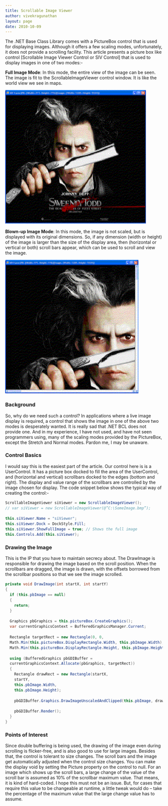 ```yaml
---
title: Scrollable Image Viewer
author: vivekragunathan
layout: page
date: 2010-10-09
---
```


The .NET Base Class Library comes with a PictureBox control that is used for displaying images. Although it offers a few scaling modes, unfortunately, it does not provide a scrolling facility. This article presents a picture box like control [Scrollable Image Viewer Control or SIV Control] that is used to display images in one of two modes:-

**Full Image Mode**: In this mode, the entire view of the image can be seen. The image is fit to the ScrollableImageViewer control window. It is like the world view we see in maps.

![Full Image Mode](siv-jdepp01.gif)

**Blown-up Image Mode**: In this mode, the image is not scaled, but is displayed with its original dimensions. So, if any dimension (width or height) of the image is larger than the size of the display area, then (horizontal or vertical or both) scroll bars appear, which can be used to scroll and view the image.

![Blown-up Image Mode](siv-jdepp02.gif)

### Background

So, why do we need such a control? In applications where a live image display is required, a control that shows the image in one of the above two modes is desperately wanted. It is really sad that .NET BCL does not provide one. And in my experience, I have not used, and have not seen programmers using, many of the scaling modes provided by the PictureBox, except the Stretch and Normal modes. Pardon me, I may be unaware.

### Control Basics

I would say this is the easiest part of the article. Our control here is is a UserControl. It has a picture box docked to fill the area of the UserControl, and (horizontal and vertical) scrollbars docked to the edges (bottom and right). The display and value range of the scrollbars are controlled by the image chosen for display. The code snippet below shows the typical way of creating the control:-

```csharp
ScrollableImageViewer siViewer = new ScrollableImageViewer();
// var siViewer = new ScrollableImageViewer(@”C:\SomeImage.bmp”);
 
this.siViewer.Name = "siViewer";
this.siViewer.Dock = DockStyle.Fill;
this.siViewer.ShowFullImage = true; // Shows the full image
this.Controls.Add(this.siViewer);
```

### Drawing the Image

This is the IP that you have to maintain secrecy about. The DrawImage is responsible for drawing the image based on the scroll position. When the scrollbars are dragged, the image is drawn, with the offsets borrowed from the scrollbar positions so that we see the image scrolled.

```csharp
private void DrawImage(int startX, int startY)
{
  if (this.pbImage == null)
  {
  	return;
  }
 
  Graphics pbGraphics = this.pictureBox.CreateGraphics();
  var currentGraphicsContext = BufferedGraphicsManager.Current;
 
  Rectangle targetRect = new Rectangle(0, 0,
  Math.Min(this.pictureBox.DisplayRectangle.Width, this.pbImage.Width),
  Math.Min(this.pictureBox.DisplayRectangle.Height, this.pbImage.Height));
 
  using (BufferedGraphics pbGDIBuffer =
  currentGraphicsContext.Allocate(pbGraphics, targetRect))
  {
    Rectangle drawRect = new Rectangle(startX,
    startY,
    this.pbImage.Width,
    this.pbImage.Height); 
 
    pbGDIBuffer.Graphics.DrawImageUnscaledAndClipped(this.pbImage, drawRect);
 
    pbGDIBuffer.Render();
  }
}
```

### Points of Interest

Since double buffering is being used, the drawing of the image even during scrolling is flicker-free, and is also good to use for large images. Besides that, the control is tolerant to size changes. The scroll bars and the image get automatically adjusted when the control size changes. You can make the display void by setting the Picture property on the control to null. For an image which shows up the scroll bars, a large change of the value of the scroll bar is assumed as 10% of the scrollbar maximum value. That means, it is kind of hard-coded. I hope this must not be an issue. But, for cases that require this value to be changeable at runtime, a little tweak would do – take the percentage of the maximum value that the large change value has to assume.